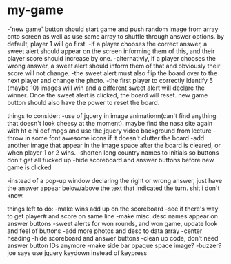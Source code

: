 # my-game

-'new game' button should start game and push random image from array onto screen as well as use same array to shuffle through answer options. by default, player 1 will go first.
-if a player chooses the correct answer, a sweet alert should appear on the screen informing them of this, and their player score should increase by one.
-alternativly, if a player chooses the wrong answer, a sweet alert should inform them of that and obviously their score will not change.
-the sweet alert must also flip the board over to the next player and change the photo.
-the first player to correctly identify 5 (maybe 10) images will win and a different sweet alert will declare the winner. Once the sweet alert is clicked, the board will reset. new game button should also have the power to reset the board.

things to consider:
-use of jquery in image animationn(can't find anything that doesn't look cheesy at the moment). maybe find the nasa site again with ht e hi def mpgs and use the jquery video background from lecture
-throw in some font awesome icons if it doesn't clutter the board
-add another image that appear in the image space after the board is cleared, or when player 1 or 2 wins.
-shorten long country names to initials so buttons don't get all fucked up
-hide scoreboard and answer buttons before new game is clicked

-instead of a pop-up window declaring the right or wrong answer, just have the answer appear below/above the text that indicated the turn. shit i don't know.

things left to do:
-make wins add up on the scoreboard
-see if there's way to get player# and score on same line
-make misc. desc names appear on answer buttons
-sweet alerts for won rounds, and won game, update look and feel of buttons
-add more photos and desc to data array
-center heading
-hide scoreboard and answer buttons
-clean up code, don't need answer button IDs anymore
-make side bar opaque space image?
-buzzer? joe says use jquery keydown instead of keypress

